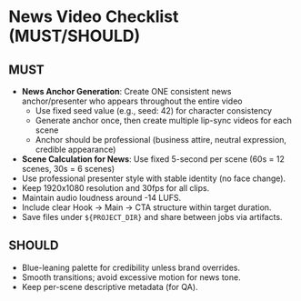 # News Video Checklist (MUST/SHOULD)

## MUST
- **News Anchor Generation**: Create ONE consistent news anchor/presenter who appears throughout the entire video
  - Use fixed seed value (e.g., seed: 42) for character consistency
  - Generate anchor once, then create multiple lip-sync videos for each scene
  - Anchor should be professional (business attire, neutral expression, credible appearance)
- **Scene Calculation for News**: Use fixed 5-second per scene (60s = 12 scenes, 30s = 6 scenes)
- Use professional presenter style with stable identity (no face change).
- Keep 1920x1080 resolution and 30fps for all clips.
- Maintain audio loudness around -14 LUFS.
- Include clear Hook -> Main -> CTA structure within target duration.
- Save files under `${PROJECT_DIR}` and share between jobs via artifacts.

## SHOULD
- Blue-leaning palette for credibility unless brand overrides.
- Smooth transitions; avoid excessive motion for news tone.
- Keep per-scene descriptive metadata (for QA).
